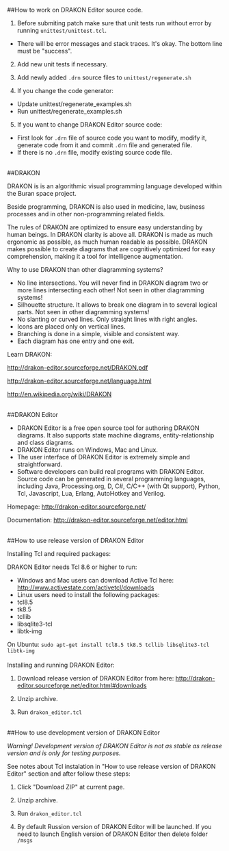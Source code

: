 ##How to work on DRAKON Editor source code.

1. Before submiting patch make sure that unit tests run without error by running `unittest/unittest.tcl`. 
 - There will be error messages and stack traces. It's okay. The bottom line must be "success".


2. Add new unit tests if necessary.


3. Add newly added `.drn` source files to `unittest/regenerate.sh`


4. If you change the code generator:
 - Update unittest/regenerate_examples.sh
 - Run unittest/regenerate_examples.sh


5. If you want to change DRAKON Editor source code:
 - First look for `.drn` file of source code you want to modify, modify it, generate code from it and commit `.drn` file and generated file.
 - If there is no `.drn` file, modify existing source code file.


<br>
##DRAKON

DRAKON is is an algorithmic visual programming language developed within the Buran space project.

Beside programming, DRAKON is also used in medicine, law, business processes and in other non-programming related fields.

The rules of DRAKON are optimized to ensure easy understanding by human beings. In DRAKON clarity is above all. DRAKON is made as much ergonomic as possible, as much human readable as possible. DRAKON makes possible to create diagrams that are cognitively optimized for easy comprehension, making it a tool for intelligence augmentation.

Why to use DRAKON than other diagramming systems?
- No line intersections. You will never find in DRAKON diagram two or more lines intersecting each other! Not seen in other diagramming systems!
- Silhouette structure. It allows to break one diagram in to several logical parts. Not seen in other diagramming systems!
- No slanting or curved lines. Only straight lines with right angles.
- Icons are placed only on vertical lines.
- Branching is done in a simple, visible and consistent way.
- Each diagram has one entry and one exit.

Learn DRAKON: 

http://drakon-editor.sourceforge.net/DRAKON.pdf 

http://drakon-editor.sourceforge.net/language.html

http://en.wikipedia.org/wiki/DRAKON


<br>
##DRAKON Editor

- DRAKON Editor is a free open source tool for authoring DRAKON diagrams. It also supports state machine diagrams, entity-relationship and class diagrams.
- DRAKON Editor runs on Windows, Mac and Linux.
- The user interface of DRAKON Editor is extremely simple and straightforward.
- Software developers can build real programs with DRAKON Editor. Source code can be generated in several programming languages, including Java, Processing.org, D, C#, C/C++ (with Qt support), Python, Tcl, Javascript, Lua, Erlang, AutoHotkey and Verilog.

Homepage: http://drakon-editor.sourceforge.net/

Documentation: http://drakon-editor.sourceforge.net/editor.html


<br>
##How to use release version of DRAKON Editor

Installing Tcl and required packages:

DRAKON Editor needs Tcl 8.6 or higher to run:
- Windows and Mac users can download Active Tcl here: http://www.activestate.com/activetcl/downloads
- Linux users need to install the following packages:
 - tcl8.5
 - tk8.5
 - tcllib
 - libsqlite3-tcl
 - libtk-img
	
On Ubuntu:
`sudo apt-get install tcl8.5 tk8.5 tcllib libsqlite3-tcl libtk-img`
<br><br>
Installing and running DRAKON Editor:

1. Download release version of DRAKON Editor from here: http://drakon-editor.sourceforge.net/editor.html#downloads

2. Unzip archive.

3. Run `drakon_editor.tcl`


<br>
##How to use development version of DRAKON Editor

*Warning! Development version of DRAKON Editor is not as stable as release version and is only for testing purposes.*

See notes about Tcl instalation in "How to use release version of DRAKON Editor" section and after follow these steps:

1. Click "Download ZIP" at current page.

2. Unzip archive.

3. Run `drakon_editor.tcl` 

4. By default Russion version of DRAKON Editor will be launched. If you need to launch English version of DRAKON Editor then delete folder `/msgs`
